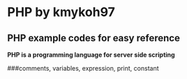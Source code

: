 # PHP by kmykoh97

## PHP example codes for easy reference

**PHP is a programming language for server side  scripting**  

###comments, variables, expression, print, constant
```php

```
